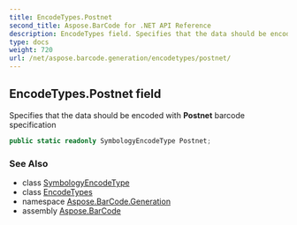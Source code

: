 ```yaml
---
title: EncodeTypes.Postnet
second_title: Aspose.BarCode for .NET API Reference
description: EncodeTypes field. Specifies that the data should be encoded with Postnet barcode specification
type: docs
weight: 720
url: /net/aspose.barcode.generation/encodetypes/postnet/
---
```

## EncodeTypes.Postnet field

Specifies that the data should be encoded with **Postnet** barcode specification

```csharp
public static readonly SymbologyEncodeType Postnet;
```

### See Also

* class [SymbologyEncodeType](../../symbologyencodetype/)
* class [EncodeTypes](../)
* namespace [Aspose.BarCode.Generation](../../encodetypes/)
* assembly [Aspose.BarCode](../../../)


